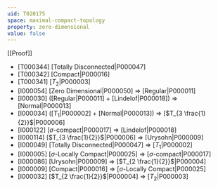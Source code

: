 ```yaml
---
uid: T020175
space: maximal-compact-topology
property: zero-dimensional
value: false
---
```

[[Proof]]

* [T000344] [Totally Disconnected|P000047]
* [T000342] [Compact|P000016]
* [T000341] [$T_2$|P000003]
* [I000054] [Zero Dimensional|P000050] => [Regular|P000011]
* [I000030] ([Regular|P000011] + [Lindelof|P000018]) => [Normal|P000013]
* [I000034] ([$T_1$|P000002] + [Normal|P000013]) => [$T_{3 \frac{1}{2}}$|P000006]
* [I000122] [$\sigma$-compact|P000017] => [Lindelof|P000018]
* [I000114] [$T_{3 \frac{1}{2}}$|P000006] => [Urysohn|P000009]
* [I000049] [Totally Disconnected|P000047] => [$T_1$|P000002]
* [I000005] [$\sigma$-Locally Compact|P000025] => [$\sigma$-compact|P000017]
* [I000086] [Urysohn|P000009] => [$T_{2 \frac{1}{2}}$|P000004]
* [I000009] [Compact|P000016] => [$\sigma$-Locally Compact|P000025]
* [I000032] [$T_{2 \frac{1}{2}}$|P000004] => [$T_2$|P000003]

